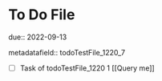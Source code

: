 # To Do File

due:: 2022-09-13

metadatafield:: todoTestFile_1220_7

- [ ] Task of todoTestFile_1220 1 [[Query me]]
